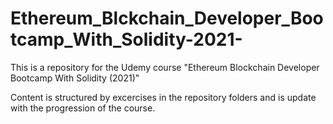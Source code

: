 # Ethereum_Blckchain_Developer_Bootcamp_With_Solidity-2021-

This is a repository for the Udemy course "Ethereum Blockchain Developer Bootcamp With Solidity (2021)"

Content is structured by excercises in the repository folders and is update with the progression of the course.
